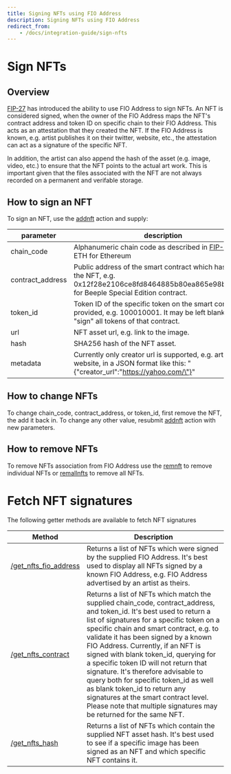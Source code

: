 ```yaml
---
title: Signing NFTs using FIO Address
description: Signing NFTs using FIO Address
redirect_from:
    - /docs/integration-guide/sign-nfts
---
```


# Sign NFTs
## Overview
[FIP-27](https://github.com/fioprotocol/fips/blob/master/fip-0027.md) has introduced the ability to use FIO Address to sign NFTs. An NFT is considered signed, when the owner of the FIO Address maps the NFT's contract address and token ID on specific chain to their FIO Address. This acts as an attestation that they created the NFT. If the FIO Address is known, e.g. artist publishes it on their twitter, website, etc., the attestation can act as a signature of the specific NFT.

In addition, the artist can also append the hash of the asset (e.g. image, video, etc.) to ensure that the NFT points to the actual art work. This is important given that the files associated with the NFT are not always recorded on a permanent and verifable storage.

## How to sign an NFT
To sign an NFT, use the [addnft]({{site.baseurl}}/pages/api/fio-api/#options-addnft) action and supply:

|parameter|description|
|---|---|
|chain_code|Alphanumeric chain code as described in [FIP-15](https://github.com/fioprotocol/fips/blob/master/fip-0015.md), e.g. ETH for Ethereum|
|contract_address|Public address of the smart contract which has minted the NFT, e.g. 0x12f28e2106ce8fd8464885b80ea865e98b465149 for Beeple Special Edition contract.|
|token_id|Token ID of the specific token on the smart contract provided, e.g. 100010001. It may be left blank to "sign" all tokens of that contract.|
|url|NFT asset url, e.g. link to the image.|
|hash|SHA256 hash of the NFT asset.|
|metadata|Currently only creator url is supported, e.g. artist’s website, in a JSON format like this: "{\"creator_url\":\"https://yahoo.com/\"}"|

## How to change NFTs
To change chain_code, contract_address, or token_id, first remove the NFT, the add it back in. To change any other value, resubmit [addnft]({{site.baseurl}}/pages/api/fio-api/#options-addnft) action with new parameters.

## How to remove NFTs
To remove NFTs association from FIO Address use the [remnft]({{site.baseurl}}/pages/api/fio-api/#options-remnft) to remove individual NFTs or [remallnfts]({{site.baseurl}}/pages/api/fio-api/#options-remallnfts) to remove all NFTs.

# Fetch NFT signatures
The following getter methods are available to fetch NFT signatures

|Method|Description|
|---|---|
|[/get_nfts_fio_address]({{site.baseurl}}/pages/api/fio-api/#post-/get_nfts_fio_address)|Returns a list of NFTs which were signed by the supplied FIO Address. It's best used to display all NFTs signed by a known FIO Address, e.g. FIO Address advertised by an artist as theirs.|
|[/get_nfts_contract]({{site.baseurl}}/pages/api/fio-api/#post-/get_nfts_contract)|Returns a list of NFTs which match the supplied chain_code, contract_address, and token_id. It's best used to return a list of signatures for a specific token on a specific chain and smart contract, e.g. to validate it has been signed by a known FIO Address. Currently, if an NFT is signed with blank token_id, querying for a specific token ID will not return that signature. It's therefore advisable to query both for specific token_id as well as blank token_id to return any signatures at the smart contract level.  Please note that multiple signatures may be returned for the same NFT.|
|[/get_nfts_hash]({{site.baseurl}}/pages/api/fio-api/#post-/get_nfts_hash)|Returns a list of NFTs which contain the supplied NFT asset hash. It's best used to see if a specific image has been signed as an NFT and which specific NFT contains it.|
